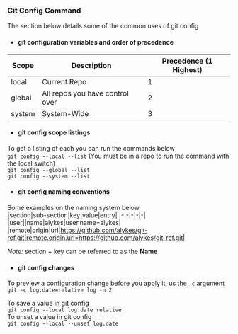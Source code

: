 ###  Git Config Command

The section below details some of the common uses of git config  

- #### git configuration variables and order of precedence  

| Scope        | Description  | Precedence (1 Highest)|
|--------------|--------------|--|
| local        | Current Repo |1|
| global       | All repos you have control over  |2|
| system       | System-Wide  |3|

- #### git config scope listings
To get a listing of each you can run the commands below  
`git config --local --list`  (You must be in a repo to run the command with the local switch)  
`git config --global --list`    
`git config --system --list`  

- #### git config naming conventions
Some examples on the naming system below  
|section|sub-section|key|value|entry|
|-|-|-|-|-|
|user||name|alykes|user.name=alykes|
|remote|origin|url|https://github.com/alykes/git-ref.git|remote.origin.url=https://github.com/alykes/git-ref.git|

_Note:_ section + key can be referred to as the **Name**  

- #### git config changes
To preview a configuration change before you apply it, us the `-c` argument  
`git -c log.date=relative log -n 2`  

To save a value in git config  
`git config --local log.date relative`  
To unset a value in git config  
`git config --local --unset log.date`  
